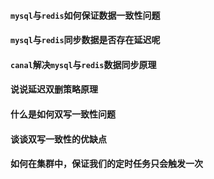 #### `mysql`与`redis`如何保证数据一致性问题

#### `mysql`与`redis`同步数据是否存在延迟呢

#### `canal`解决`mysql`与`redis`数据同步原理

#### 说说延迟双删策略原理

#### 什么是如何双写一致性问题

#### 谈谈双写一致性的优缺点

#### 如何在集群中，保证我们的定时任务只会触发一次

